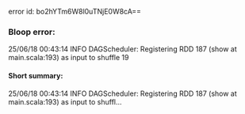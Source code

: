 error id: bo2hYTm6W8l0uTNjE0W8cA==
### Bloop error:

25/06/18 00:43:14 INFO DAGScheduler: Registering RDD 187 (show at main.scala:193) as input to shuffle 19
#### Short summary: 

25/06/18 00:43:14 INFO DAGScheduler: Registering RDD 187 (show at main.scala:193) as input to shuffl...